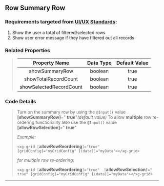 ## Row Summary Row

### Requirements targeted from <a href="http://10.7.25.37:8090/display/XH/Grid+Requirements" target="_blank">UI/UX Standards</a>:

 1.  Show the user a total of filtered/selected rows
 2.  Show user error message if they have filtered out all records

### Related Properties
>
>   |    Property Name   	    |   Data Type   	| Default Value 	|
>   |:---------------------:    |:-----------------:|:-----------------:|
>   | showSummaryRow     	    |    boolean    	|      true     	|
>   | showTotalRecordCount 	    |    boolean    	|      true     	|
>   | showSelectedRecordCount 	|    boolean    	|      true     	|


### Code Details

>   Turn on the summary row by using the `@Input()` value **[showSummaryRow]**=" **true**"*(default value)*
>   To allow **multiple** row re-ordering functionality also use the `@Input()` value **[allowRowSelection]**=" **true**"
>   
>   *Example:*
> 
>   `<xg-grid [`**allowRowReordering**`]="true"  [gridConfig]="myGridConfig" [(data)]="myData"></xg-grid>`
>   
>   *for multiple row re-ordering:*
> 
>   `<xg-grid [`**allowRowReordering**`]="true"  [`**allowRowSelection**`]=" true" [gridConfig]="myGridConfig" [(data)]="myData"></xg-grid>`
___